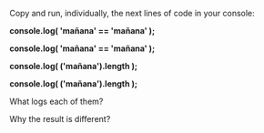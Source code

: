 Copy and run, individually, the next lines of code in your console:

**console.log( 'mañana' == 'mañana' );**

**console.log( 'mañana' == 'mañana' );**

**console.log( ('mañana').length );**

**console.log( ('mañana').length );**

What logs each of them?

Why the result is different?



